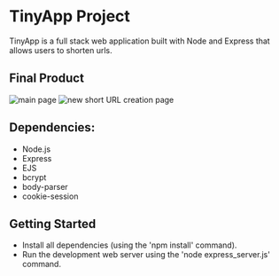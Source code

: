 # TinyApp Project

TinyApp is a full stack web application built with Node and Express that allows users to shorten urls.

## Final Product

![main page](https://user-images.githubusercontent.com/30486163/41495375-7ef09be2-70da-11e8-9312-890e3d42330e.png)
![new short URL creation page](https://user-images.githubusercontent.com/30486163/41495389-efd2ba2a-70da-11e8-82a2-7fdc9f14263b.png)

## Dependencies:

- Node.js
- Express
- EJS
- bcrypt
- body-parser
- cookie-session

## Getting Started

- Install all dependencies (using the 'npm install' command).
- Run the development web server using the 'node express_server.js' command.   